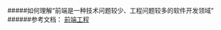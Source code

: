 #####如何理解“前端是一种技术问题较少、工程问题较多的软件开发领域”
######参考文档：
          [前端工程](http://www.cnblogs.com/chris-oil/p/5718018.html)
             
